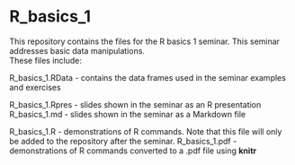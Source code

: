 # R_basics_1
This repository contains the files for the R basics 1 seminar.
This seminar addresses basic data manipulations.  
These files include:

R_basics_1.RData - contains the data frames used in the seminar examples and exercises

R_basics_1.Rpres - slides shown in the seminar as an R presentation
R_basics_1.md - slides shown in the seminar as a Markdown file

R_basics_1.R - demonstrations of R commands. Note that this file will only be added to the repository after the seminar.
R_basics_1.pdf - demonstrations of R commands converted to a .pdf file using **knitr**
